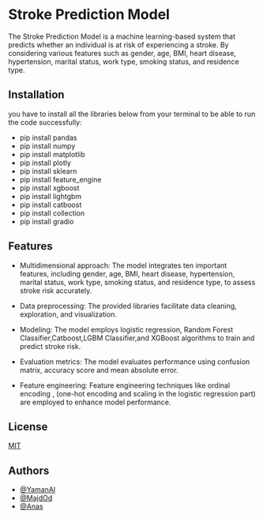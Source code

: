 
# Stroke Prediction Model
The Stroke Prediction Model is a machine learning-based system that predicts whether an individual is at risk of experiencing a stroke. By considering various features such as gender, age, BMI, heart disease, hypertension, marital status, work type, smoking status, and residence type.


## Installation

you have to install all the libraries below from your terminal to be able to run the code successfully:

- pip install pandas
- pip install numpy
- pip install matplotlib
- pip install plotly
- pip install sklearn
- pip install feature_engine
- pip install xgboost
- pip install lightgbm
- pip install catboost
- pip install collection
- pip install gradio

## Features

- Multidimensional approach: The model integrates ten important features, including gender, age, BMI, heart disease, hypertension, marital status, work type, smoking status, and residence type, to assess stroke risk accurately.

- Data preprocessing: The provided libraries facilitate data cleaning, exploration, and visualization.

- Modeling: The model employs logistic regression, Random Forest Classifier,Catboost,LGBM Classifier,and XGBoost algorithms to train and predict stroke risk.

- Evaluation metrics: The model evaluates performance using confusion matrix, accuracy score and mean absolute error.

- Feature engineering: Feature engineering techniques like ordinal encoding , (one-hot encoding and scaling in the logistic regression part) are employed to enhance model performance.


## License

[MIT](https://github.com/YamanAlo/Stroke-Prediction-model/blob/c0928f80c74046cf06eb2ea40d19626b6b518366/LICENSE)

## Authors

- [@YamanAl](https://github.com/YamanAlo)
- [@MajdOd](https://github.com/MajdOD63)
- [@Anas](https://github.com/aalyaf3ei)
